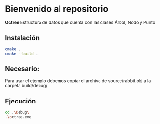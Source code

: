 # Bienvenido al repositorio
**Octree**
Estructura de datos que cuenta con las clases Árbol, Nodo y Punto
## Instalación
```bash
cmake .
cmake --build .
```
## Necesario:
Para usar el ejemplo debemos copiar el archivo de source/rabbit.obj a la carpeta build/debug/

## Ejecución
```bash
cd .\Debug\
.\octree.exe
```
